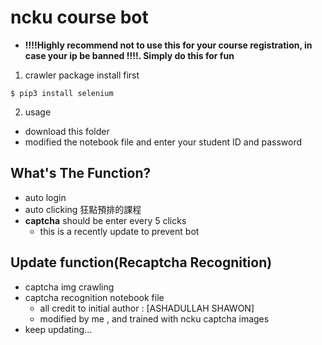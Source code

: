 # ncku course bot
+ **!!!!Highly recommend not to use this for your course registration, in case your ip be banned !!!!. Simply do this for fun**
1. crawler package install first
```
$ pip3 install selenium 
```


2. usage
+    download this folder
+    modified the notebook file and enter your student ID and password

## What's The Function?
+ auto login 
+ auto clicking 狂點預排的課程
+ **captcha** should be enter every 5 clicks
    + this is a recently update to prevent bot

## Update function(Recaptcha Recognition)
+ captcha img crawling
+ captcha recognition notebook file
    + all credit to initial author : [ASHADULLAH SHAWON]
    + modified by me , and trained with ncku captcha images 
+ keep updating...
